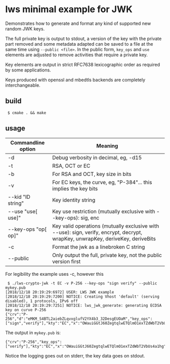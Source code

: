 # lws minimal example for JWK

Demonstrates how to generate and format any kind of supported new random JWK keys.

The full private key is output to stdout, a version of the key with the private
part removed and some metadata adapted can be saved to a file at the same time
using `--public <file>`.  In the public form, `key_ops` and `use` elements are
adjusted to remove activities that require a private key.

Key elements are output in strict RFC7638 lexicographic order as required by
some applications.

Keys produced with openssl and mbedtls backends are completely interchangeable.

## build

```
 $ cmake . && make
```

## usage

Commandline option|Meaning
---|---
-d <loglevel>|Debug verbosity in decimal, eg, -d15
-t <type>|RSA, OCT or EC
-b <bits>|For RSA and OCT, key size in bits
-v <curve>|For EC keys, the curve, eg, "P-384"... this implies the key bits
--kid "ID string"|Key identity string
--use "use[ use]"|Key use restriction (mutually exclusive with --key-ops): sig, enc
--key-ops "op[ op]"|Key valid operations (mutually exclusive with --use): sign, verify, encrypt, decrypt, wrapKey, unwrapKey, deriveKey, deriveBits
-c|Format the jwk as a linebroken C string
--public <filepath>|Only output the full, private key, not the public version first

For legibility the example uses -c, however this

```
 $ ./lws-crypto-jwk -t EC -v P-256 --key-ops "sign verify" --public mykey.pub
[2018/12/18 20:19:29:6972] USER: LWS JWK example
[2018/12/18 20:19:29:7200] NOTICE: Creating Vhost 'default' (serving disabled), 1 protocols, IPv6 off
[2018/12/18 20:19:29:7251] NOTICE: lws_jwk_generate: generating ECDSA key on curve P-256
{"crv":"P-256","d":"eMKM_S4BTL2aiebZLqvxglufV2YX4b3_32DesgEUOaM","key_ops":["sign","verify"],"kty":"EC","x":"OWauiGGtJ60ZegtqlwETQlmO1exTZdWbT2VbUs4a1hg","y":"g_eNOlqPecbguVQArL6Fd4T5xZthBgipNCBypXubPos"}
```

The output in `mykey.pub` is:

```
{"crv":"P-256","key_ops":["verify"],"kty":"EC","x":"OWauiGGtJ60ZegtqlwETQlmO1exTZdWbT2VbUs4a1hg","y":"g_eNOlqPecbguVQArL6Fd4T5xZthBgipNCBypXubPos"}
```

Notice the logging goes out on stderr, the key data goes on stdout.
